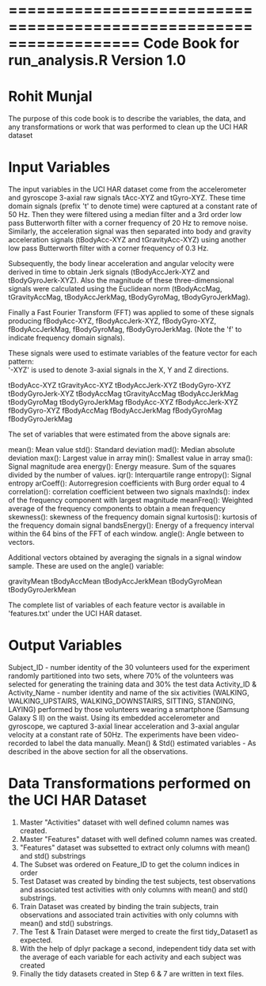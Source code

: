 ==================================================================
Code Book for run_analysis.R
Version 1.0
==================================================================
Rohit Munjal
==================================================================
The purpose of this code book is to describe the variables, the data, and any transformations or work that was performed to clean up the UCI HAR dataset

Input Variables 
===============
The input variables in the UCI HAR dataset come from the accelerometer and gyroscope 3-axial raw signals tAcc-XYZ and tGyro-XYZ. These time domain signals (prefix 't' to denote time) were captured at a constant rate of 50 Hz. Then they were filtered using a median filter and a 3rd order low pass Butterworth filter with a corner frequency of 20 Hz to remove noise. Similarly, the acceleration signal was then separated into body and gravity acceleration signals (tBodyAcc-XYZ and tGravityAcc-XYZ) using another low pass Butterworth filter with a corner frequency of 0.3 Hz. 

Subsequently, the body linear acceleration and angular velocity were derived in time to obtain Jerk signals (tBodyAccJerk-XYZ and tBodyGyroJerk-XYZ). Also the magnitude of these three-dimensional signals were calculated using the Euclidean norm (tBodyAccMag, tGravityAccMag, tBodyAccJerkMag, tBodyGyroMag, tBodyGyroJerkMag). 

Finally a Fast Fourier Transform (FFT) was applied to some of these signals producing fBodyAcc-XYZ, fBodyAccJerk-XYZ, fBodyGyro-XYZ, fBodyAccJerkMag, fBodyGyroMag, fBodyGyroJerkMag. (Note the 'f' to indicate frequency domain signals). 

These signals were used to estimate variables of the feature vector for each pattern:  
'-XYZ' is used to denote 3-axial signals in the X, Y and Z directions.

tBodyAcc-XYZ
tGravityAcc-XYZ
tBodyAccJerk-XYZ
tBodyGyro-XYZ
tBodyGyroJerk-XYZ
tBodyAccMag
tGravityAccMag
tBodyAccJerkMag
tBodyGyroMag
tBodyGyroJerkMag
fBodyAcc-XYZ
fBodyAccJerk-XYZ
fBodyGyro-XYZ
fBodyAccMag
fBodyAccJerkMag
fBodyGyroMag
fBodyGyroJerkMag

The set of variables that were estimated from the above signals are: 

mean(): Mean value
std(): Standard deviation
mad(): Median absolute deviation 
max(): Largest value in array
min(): Smallest value in array
sma(): Signal magnitude area
energy(): Energy measure. Sum of the squares divided by the number of values. 
iqr(): Interquartile range 
entropy(): Signal entropy
arCoeff(): Autorregresion coefficients with Burg order equal to 4
correlation(): correlation coefficient between two signals
maxInds(): index of the frequency component with largest magnitude
meanFreq(): Weighted average of the frequency components to obtain a mean frequency
skewness(): skewness of the frequency domain signal 
kurtosis(): kurtosis of the frequency domain signal 
bandsEnergy(): Energy of a frequency interval within the 64 bins of the FFT of each window.
angle(): Angle between to vectors.

Additional vectors obtained by averaging the signals in a signal window sample. These are used on the angle() variable:

gravityMean
tBodyAccMean
tBodyAccJerkMean
tBodyGyroMean
tBodyGyroJerkMean

The complete list of variables of each feature vector is available in 'features.txt' under the UCI HAR dataset.

Output Variables
================
Subject_ID - number identity of the 30 volunteers used for the experiment randomly partitioned into two sets, where 70% of the volunteers was selected for generating the training data and 30% the test data
Activity_ID & Activity_Name - number identity and name of the six activities (WALKING, WALKING_UPSTAIRS, WALKING_DOWNSTAIRS, SITTING, STANDING, LAYING) performed by those volunteers wearing a smartphone (Samsung Galaxy S II) on the waist. Using its embedded accelerometer and gyroscope, we captured 3-axial linear acceleration and 3-axial angular velocity at a constant rate of 50Hz. The experiments have been video-recorded to label the data manually.
Mean() & Std() estimated variables - As described in the above section for all the observations.

Data Transformations performed on the UCI HAR Dataset
=====================================================
1. Master "Activities" dataset with well defined column names was created.
2. Master "Features" dataset with well defined column names was created.
3. "Features" dataset was subsetted to extract only columns with mean() and std() substrings
4. The Subset was ordered on Feature_ID to get the column indices in order
5. Test Dataset was created by binding the test subjects, test observations and associated test activities with only columns with mean() and std() substrings.
5. Train Dataset was created by binding the train subjects, train observations and associated train activities with only columns with mean() and std() substrings.
6. The Test & Train Dataset were merged to create the first tidy_Dataset1 as expected.
7. With the help of dplyr package a second, independent tidy data set with the average of each variable for each activity and each subject was created
8. Finally the tidy datasets created in Step 6 & 7 are written in text files.